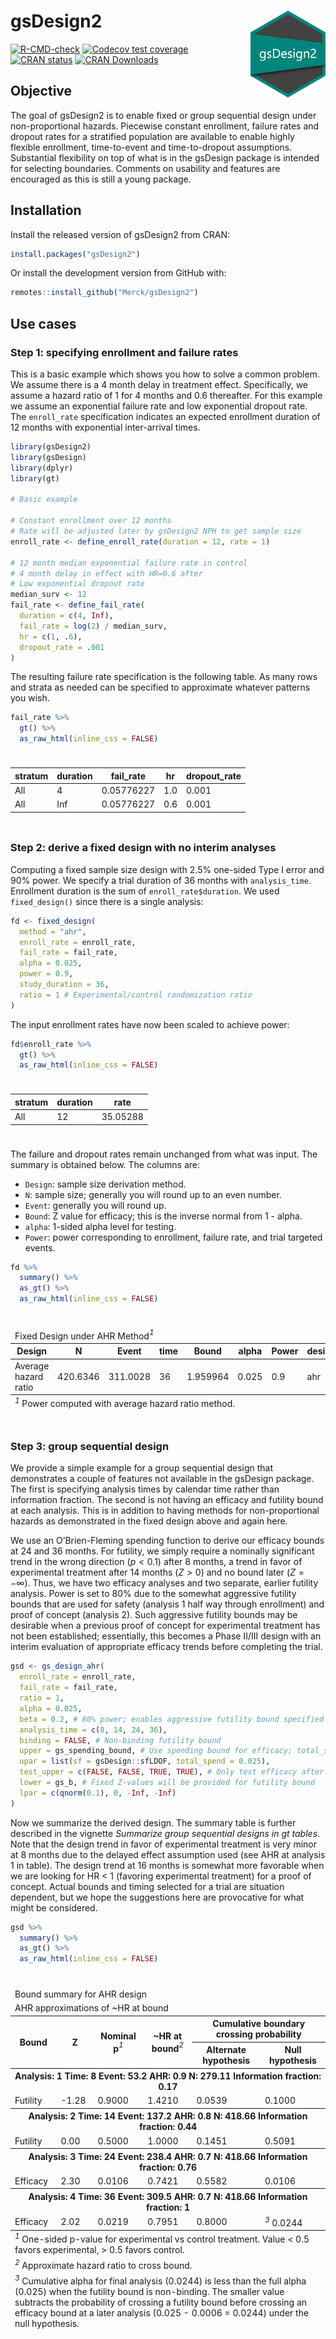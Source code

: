 
<!-- README.md is generated from README.Rmd. Please edit that file -->

# gsDesign2 <img src="man/figures/logo.png" align="right" width="120" />

<!-- badges: start -->

[![R-CMD-check](https://github.com/Merck/gsDesign2/actions/workflows/R-CMD-check.yaml/badge.svg)](https://github.com/Merck/gsDesign2/actions/workflows/R-CMD-check.yaml)
[![Codecov test
coverage](https://codecov.io/gh/Merck/gsDesign2/branch/main/graph/badge.svg)](https://app.codecov.io/gh/Merck/gsDesign2?branch=main)
[![CRAN
status](https://www.r-pkg.org/badges/version/gsDesign2)](https://CRAN.R-project.org/package=gsDesign2)
[![CRAN
Downloads](https://cranlogs.r-pkg.org/badges/gsDesign2)](https://cran.r-project.org/package=gsDesign2)
<!-- badges: end -->

## Objective

The goal of gsDesign2 is to enable fixed or group sequential design
under non-proportional hazards. Piecewise constant enrollment, failure
rates and dropout rates for a stratified population are available to
enable highly flexible enrollment, time-to-event and time-to-dropout
assumptions. Substantial flexibility on top of what is in the gsDesign
package is intended for selecting boundaries. Comments on usability and
features are encouraged as this is still a young package.

## Installation

Install the released version of gsDesign2 from CRAN:

``` r
install.packages("gsDesign2")
```

Or install the development version from GitHub with:

``` r
remotes::install_github("Merck/gsDesign2")
```

## Use cases

### Step 1: specifying enrollment and failure rates

This is a basic example which shows you how to solve a common problem.
We assume there is a 4 month delay in treatment effect. Specifically, we
assume a hazard ratio of 1 for 4 months and 0.6 thereafter. For this
example we assume an exponential failure rate and low exponential
dropout rate. The `enroll_rate` specification indicates an expected
enrollment duration of 12 months with exponential inter-arrival times.

``` r
library(gsDesign2)
library(gsDesign)
library(dplyr)
library(gt)

# Basic example

# Constant enrollment over 12 months
# Rate will be adjusted later by gsDesign2 NPH to get sample size
enroll_rate <- define_enroll_rate(duration = 12, rate = 1)

# 12 month median exponential failure rate in control
# 4 month delay in effect with HR=0.6 after
# Low exponential dropout rate
median_surv <- 12
fail_rate <- define_fail_rate(
  duration = c(4, Inf),
  fail_rate = log(2) / median_surv,
  hr = c(1, .6),
  dropout_rate = .001
)
```

The resulting failure rate specification is the following table. As many
rows and strata as needed can be specified to approximate whatever
patterns you wish.

``` r
fail_rate %>%
  gt() %>%
  as_raw_html(inline_css = FALSE)
```

<div id="iohtwzwbzu" style="padding-left:0px;padding-right:0px;padding-top:10px;padding-bottom:10px;overflow-x:auto;overflow-y:auto;width:auto;height:auto;">
  
  <table class="gt_table" data-quarto-disable-processing="false" data-quarto-bootstrap="false">
  <thead>
    &#10;    <tr class="gt_col_headings">
      <th class="gt_col_heading gt_columns_bottom_border gt_left" rowspan="1" colspan="1" scope="col" id="stratum">stratum</th>
      <th class="gt_col_heading gt_columns_bottom_border gt_right" rowspan="1" colspan="1" scope="col" id="duration">duration</th>
      <th class="gt_col_heading gt_columns_bottom_border gt_right" rowspan="1" colspan="1" scope="col" id="fail_rate">fail_rate</th>
      <th class="gt_col_heading gt_columns_bottom_border gt_right" rowspan="1" colspan="1" scope="col" id="hr">hr</th>
      <th class="gt_col_heading gt_columns_bottom_border gt_right" rowspan="1" colspan="1" scope="col" id="dropout_rate">dropout_rate</th>
    </tr>
  </thead>
  <tbody class="gt_table_body">
    <tr><td headers="stratum" class="gt_row gt_left">All</td>
<td headers="duration" class="gt_row gt_right">4</td>
<td headers="fail_rate" class="gt_row gt_right">0.05776227</td>
<td headers="hr" class="gt_row gt_right">1.0</td>
<td headers="dropout_rate" class="gt_row gt_right">0.001</td></tr>
    <tr><td headers="stratum" class="gt_row gt_left">All</td>
<td headers="duration" class="gt_row gt_right">Inf</td>
<td headers="fail_rate" class="gt_row gt_right">0.05776227</td>
<td headers="hr" class="gt_row gt_right">0.6</td>
<td headers="dropout_rate" class="gt_row gt_right">0.001</td></tr>
  </tbody>
  &#10;  
</table>
</div>

### Step 2: derive a fixed design with no interim analyses

Computing a fixed sample size design with 2.5% one-sided Type I error
and 90% power. We specify a trial duration of 36 months with
`analysis_time`. Enrollment duration is the sum of
`enroll_rate$duration`. We used `fixed_design()` since there is a single
analysis:

``` r
fd <- fixed_design(
  method = "ahr",
  enroll_rate = enroll_rate,
  fail_rate = fail_rate,
  alpha = 0.025,
  power = 0.9,
  study_duration = 36,
  ratio = 1 # Experimental/control randomization ratio
)
```

The input enrollment rates have now been scaled to achieve power:

``` r
fd$enroll_rate %>%
  gt() %>%
  as_raw_html(inline_css = FALSE)
```

<div id="zlyydwofsx" style="padding-left:0px;padding-right:0px;padding-top:10px;padding-bottom:10px;overflow-x:auto;overflow-y:auto;width:auto;height:auto;">
  
  <table class="gt_table" data-quarto-disable-processing="false" data-quarto-bootstrap="false">
  <thead>
    &#10;    <tr class="gt_col_headings">
      <th class="gt_col_heading gt_columns_bottom_border gt_left" rowspan="1" colspan="1" scope="col" id="stratum">stratum</th>
      <th class="gt_col_heading gt_columns_bottom_border gt_right" rowspan="1" colspan="1" scope="col" id="duration">duration</th>
      <th class="gt_col_heading gt_columns_bottom_border gt_right" rowspan="1" colspan="1" scope="col" id="rate">rate</th>
    </tr>
  </thead>
  <tbody class="gt_table_body">
    <tr><td headers="stratum" class="gt_row gt_left">All</td>
<td headers="duration" class="gt_row gt_right">12</td>
<td headers="rate" class="gt_row gt_right">35.05288</td></tr>
  </tbody>
  &#10;  
</table>
</div>

The failure and dropout rates remain unchanged from what was input. The
summary is obtained below. The columns are:

- `Design`: sample size derivation method.
- `N`: sample size; generally you will round up to an even number.
- `Event`: generally you will round up.
- `Bound`: Z value for efficacy; this is the inverse normal from 1 -
  alpha.
- `alpha`: 1-sided alpha level for testing.
- `Power`: power corresponding to enrollment, failure rate, and trial
  targeted events.

``` r
fd %>%
  summary() %>%
  as_gt() %>%
  as_raw_html(inline_css = FALSE)
```

<div id="sujaevgdsp" style="padding-left:0px;padding-right:0px;padding-top:10px;padding-bottom:10px;overflow-x:auto;overflow-y:auto;width:auto;height:auto;">
  
  <table class="gt_table" data-quarto-disable-processing="false" data-quarto-bootstrap="false">
  <thead>
    <tr class="gt_heading">
      <td colspan="8" class="gt_heading gt_title gt_font_normal gt_bottom_border" style>Fixed Design under AHR Method<span class="gt_footnote_marks" style="white-space:nowrap;font-style:italic;font-weight:normal;"><sup>1</sup></span></td>
    </tr>
    &#10;    <tr class="gt_col_headings">
      <th class="gt_col_heading gt_columns_bottom_border gt_left" rowspan="1" colspan="1" scope="col" id="Design">Design</th>
      <th class="gt_col_heading gt_columns_bottom_border gt_right" rowspan="1" colspan="1" scope="col" id="N">N</th>
      <th class="gt_col_heading gt_columns_bottom_border gt_right" rowspan="1" colspan="1" scope="col" id="Event">Event</th>
      <th class="gt_col_heading gt_columns_bottom_border gt_right" rowspan="1" colspan="1" scope="col" id="time">time</th>
      <th class="gt_col_heading gt_columns_bottom_border gt_right" rowspan="1" colspan="1" scope="col" id="Bound">Bound</th>
      <th class="gt_col_heading gt_columns_bottom_border gt_right" rowspan="1" colspan="1" scope="col" id="alpha">alpha</th>
      <th class="gt_col_heading gt_columns_bottom_border gt_right" rowspan="1" colspan="1" scope="col" id="Power">Power</th>
      <th class="gt_col_heading gt_columns_bottom_border gt_left" rowspan="1" colspan="1" scope="col" id="design">design</th>
    </tr>
  </thead>
  <tbody class="gt_table_body">
    <tr><td headers="Design" class="gt_row gt_left">Average hazard ratio</td>
<td headers="N" class="gt_row gt_right">420.6346</td>
<td headers="Event" class="gt_row gt_right">311.0028</td>
<td headers="time" class="gt_row gt_right">36</td>
<td headers="Bound" class="gt_row gt_right">1.959964</td>
<td headers="alpha" class="gt_row gt_right">0.025</td>
<td headers="Power" class="gt_row gt_right">0.9</td>
<td headers="design" class="gt_row gt_left">ahr</td></tr>
  </tbody>
  &#10;  <tfoot class="gt_footnotes">
    <tr>
      <td class="gt_footnote" colspan="8"><span class="gt_footnote_marks" style="white-space:nowrap;font-style:italic;font-weight:normal;"><sup>1</sup></span> Power computed with average hazard ratio method.</td>
    </tr>
  </tfoot>
</table>
</div>

### Step 3: group sequential design

We provide a simple example for a group sequential design that
demonstrates a couple of features not available in the gsDesign package.
The first is specifying analysis times by calendar time rather than
information fraction. The second is not having an efficacy and futility
bound at each analysis. This is in addition to having methods for
non-proportional hazards as demonstrated in the fixed design above and
again here.

We use an O’Brien-Fleming spending function to derive our efficacy
bounds at 24 and 36 months. For futility, we simply require a nominally
significant trend in the wrong direction ($p < 0.1$) after 8 months, a
trend in favor of experimental treatment after 14 months ($Z > 0$) and
no bound later ($Z = -\infty$). Thus, we have two efficacy analyses and
two separate, earlier futility analysis. Power is set to 80% due to the
somewhat aggressive futility bounds that are used for safety (analysis 1
half way through enrollment) and proof of concept (analysis 2). Such
aggressive futility bounds may be desirable when a previous proof of
concept for experimental treatment has not been established;
essentially, this becomes a Phase II/III design with an interim
evaluation of appropriate efficacy trends before completing the trial.

``` r
gsd <- gs_design_ahr(
  enroll_rate = enroll_rate,
  fail_rate = fail_rate,
  ratio = 1,
  alpha = 0.025,
  beta = 0.2, # 80% power; enables aggressive futility bound specified
  analysis_time = c(8, 14, 24, 36),
  binding = FALSE, # Non-binding futility bound
  upper = gs_spending_bound, # Use spending bound for efficacy; total_spend is normally alpha
  upar = list(sf = gsDesign::sfLDOF, total_spend = 0.025),
  test_upper = c(FALSE, FALSE, TRUE, TRUE), # Only test efficacy after 1st analysis
  lower = gs_b, # Fixed Z-values will be provided for futility bound
  lpar = c(qnorm(0.1), 0, -Inf, -Inf)
)
```

Now we summarize the derived design. The summary table is further
described in the vignette *Summarize group sequential designs in gt
tables*. Note that the design trend in favor of experimental treatment
is very minor at 8 months due to the delayed effect assumption used (see
AHR at analysis 1 in table). The design trend at 16 months is somewhat
more favorable when we are looking for HR \< 1 (favoring experimental
treatment) for a proof of concept. Actual bounds and timing selected for
a trial are situation dependent, but we hope the suggestions here are
provocative for what might be considered.

``` r
gsd %>%
  summary() %>%
  as_gt() %>%
  as_raw_html(inline_css = FALSE)
```

<div id="imumolcnny" style="padding-left:0px;padding-right:0px;padding-top:10px;padding-bottom:10px;overflow-x:auto;overflow-y:auto;width:auto;height:auto;">
  
  <table class="gt_table" data-quarto-disable-processing="false" data-quarto-bootstrap="false">
  <thead>
    <tr class="gt_heading">
      <td colspan="6" class="gt_heading gt_title gt_font_normal" style>Bound summary for AHR design</td>
    </tr>
    <tr class="gt_heading">
      <td colspan="6" class="gt_heading gt_subtitle gt_font_normal gt_bottom_border" style>AHR approximations of ~HR at bound</td>
    </tr>
    <tr class="gt_col_headings gt_spanner_row">
      <th class="gt_col_heading gt_columns_bottom_border gt_left" rowspan="2" colspan="1" scope="col" id="Bound">Bound</th>
      <th class="gt_col_heading gt_columns_bottom_border gt_right" rowspan="2" colspan="1" scope="col" id="Z">Z</th>
      <th class="gt_col_heading gt_columns_bottom_border gt_right" rowspan="2" colspan="1" scope="col" id="Nominal p&lt;span class=&quot;gt_footnote_marks&quot; style=&quot;white-space:nowrap;font-style:italic;font-weight:normal;&quot;&gt;&lt;sup&gt;1&lt;/sup&gt;&lt;/span&gt;">Nominal p<span class="gt_footnote_marks" style="white-space:nowrap;font-style:italic;font-weight:normal;"><sup>1</sup></span></th>
      <th class="gt_col_heading gt_columns_bottom_border gt_right" rowspan="2" colspan="1" scope="col" id="~HR at bound&lt;span class=&quot;gt_footnote_marks&quot; style=&quot;white-space:nowrap;font-style:italic;font-weight:normal;&quot;&gt;&lt;sup&gt;2&lt;/sup&gt;&lt;/span&gt;">~HR at bound<span class="gt_footnote_marks" style="white-space:nowrap;font-style:italic;font-weight:normal;"><sup>2</sup></span></th>
      <th class="gt_center gt_columns_top_border gt_column_spanner_outer" rowspan="1" colspan="2" scope="colgroup" id="Cumulative boundary crossing probability">
        <span class="gt_column_spanner">Cumulative boundary crossing probability</span>
      </th>
    </tr>
    <tr class="gt_col_headings">
      <th class="gt_col_heading gt_columns_bottom_border gt_right" rowspan="1" colspan="1" scope="col" id="Alternate hypothesis">Alternate hypothesis</th>
      <th class="gt_col_heading gt_columns_bottom_border gt_right" rowspan="1" colspan="1" scope="col" id="Null hypothesis">Null hypothesis</th>
    </tr>
  </thead>
  <tbody class="gt_table_body">
    <tr class="gt_group_heading_row">
      <th colspan="6" class="gt_group_heading" scope="colgroup" id="Analysis: 1 Time: 8 Event: 53.2 AHR: 0.9 N: 279.11 Information fraction: 0.17">Analysis: 1 Time: 8 Event: 53.2 AHR: 0.9 N: 279.11 Information fraction: 0.17</th>
    </tr>
    <tr class="gt_row_group_first"><td headers="Analysis: 1 Time: 8 Event: 53.2 AHR: 0.9 N: 279.11 Information fraction: 0.17  Bound" class="gt_row gt_left">Futility</td>
<td headers="Analysis: 1 Time: 8 Event: 53.2 AHR: 0.9 N: 279.11 Information fraction: 0.17  Z" class="gt_row gt_right">-1.28</td>
<td headers="Analysis: 1 Time: 8 Event: 53.2 AHR: 0.9 N: 279.11 Information fraction: 0.17  Nominal p" class="gt_row gt_right">0.9000</td>
<td headers="Analysis: 1 Time: 8 Event: 53.2 AHR: 0.9 N: 279.11 Information fraction: 0.17  ~HR at bound" class="gt_row gt_right">1.4210</td>
<td headers="Analysis: 1 Time: 8 Event: 53.2 AHR: 0.9 N: 279.11 Information fraction: 0.17  Alternate hypothesis" class="gt_row gt_right">0.0539</td>
<td headers="Analysis: 1 Time: 8 Event: 53.2 AHR: 0.9 N: 279.11 Information fraction: 0.17  Null hypothesis" class="gt_row gt_right">0.1000</td></tr>
    <tr class="gt_group_heading_row">
      <th colspan="6" class="gt_group_heading" scope="colgroup" id="Analysis: 2 Time: 14 Event: 137.2 AHR: 0.8 N: 418.66 Information fraction: 0.44">Analysis: 2 Time: 14 Event: 137.2 AHR: 0.8 N: 418.66 Information fraction: 0.44</th>
    </tr>
    <tr class="gt_row_group_first"><td headers="Analysis: 2 Time: 14 Event: 137.2 AHR: 0.8 N: 418.66 Information fraction: 0.44  Bound" class="gt_row gt_left">Futility</td>
<td headers="Analysis: 2 Time: 14 Event: 137.2 AHR: 0.8 N: 418.66 Information fraction: 0.44  Z" class="gt_row gt_right">0.00</td>
<td headers="Analysis: 2 Time: 14 Event: 137.2 AHR: 0.8 N: 418.66 Information fraction: 0.44  Nominal p" class="gt_row gt_right">0.5000</td>
<td headers="Analysis: 2 Time: 14 Event: 137.2 AHR: 0.8 N: 418.66 Information fraction: 0.44  ~HR at bound" class="gt_row gt_right">1.0000</td>
<td headers="Analysis: 2 Time: 14 Event: 137.2 AHR: 0.8 N: 418.66 Information fraction: 0.44  Alternate hypothesis" class="gt_row gt_right">0.1451</td>
<td headers="Analysis: 2 Time: 14 Event: 137.2 AHR: 0.8 N: 418.66 Information fraction: 0.44  Null hypothesis" class="gt_row gt_right">0.5091</td></tr>
    <tr class="gt_group_heading_row">
      <th colspan="6" class="gt_group_heading" scope="colgroup" id="Analysis: 3 Time: 24 Event: 238.4 AHR: 0.7 N: 418.66 Information fraction: 0.76">Analysis: 3 Time: 24 Event: 238.4 AHR: 0.7 N: 418.66 Information fraction: 0.76</th>
    </tr>
    <tr class="gt_row_group_first"><td headers="Analysis: 3 Time: 24 Event: 238.4 AHR: 0.7 N: 418.66 Information fraction: 0.76  Bound" class="gt_row gt_left">Efficacy</td>
<td headers="Analysis: 3 Time: 24 Event: 238.4 AHR: 0.7 N: 418.66 Information fraction: 0.76  Z" class="gt_row gt_right">2.30</td>
<td headers="Analysis: 3 Time: 24 Event: 238.4 AHR: 0.7 N: 418.66 Information fraction: 0.76  Nominal p" class="gt_row gt_right">0.0106</td>
<td headers="Analysis: 3 Time: 24 Event: 238.4 AHR: 0.7 N: 418.66 Information fraction: 0.76  ~HR at bound" class="gt_row gt_right">0.7421</td>
<td headers="Analysis: 3 Time: 24 Event: 238.4 AHR: 0.7 N: 418.66 Information fraction: 0.76  Alternate hypothesis" class="gt_row gt_right">0.5582</td>
<td headers="Analysis: 3 Time: 24 Event: 238.4 AHR: 0.7 N: 418.66 Information fraction: 0.76  Null hypothesis" class="gt_row gt_right">0.0106</td></tr>
    <tr class="gt_group_heading_row">
      <th colspan="6" class="gt_group_heading" scope="colgroup" id="Analysis: 4 Time: 36 Event: 309.5 AHR: 0.7 N: 418.66 Information fraction: 1">Analysis: 4 Time: 36 Event: 309.5 AHR: 0.7 N: 418.66 Information fraction: 1</th>
    </tr>
    <tr class="gt_row_group_first"><td headers="Analysis: 4 Time: 36 Event: 309.5 AHR: 0.7 N: 418.66 Information fraction: 1  Bound" class="gt_row gt_left">Efficacy</td>
<td headers="Analysis: 4 Time: 36 Event: 309.5 AHR: 0.7 N: 418.66 Information fraction: 1  Z" class="gt_row gt_right">2.02</td>
<td headers="Analysis: 4 Time: 36 Event: 309.5 AHR: 0.7 N: 418.66 Information fraction: 1  Nominal p" class="gt_row gt_right">0.0219</td>
<td headers="Analysis: 4 Time: 36 Event: 309.5 AHR: 0.7 N: 418.66 Information fraction: 1  ~HR at bound" class="gt_row gt_right">0.7951</td>
<td headers="Analysis: 4 Time: 36 Event: 309.5 AHR: 0.7 N: 418.66 Information fraction: 1  Alternate hypothesis" class="gt_row gt_right">0.8000</td>
<td headers="Analysis: 4 Time: 36 Event: 309.5 AHR: 0.7 N: 418.66 Information fraction: 1  Null hypothesis" class="gt_row gt_right"><span class="gt_footnote_marks" style="white-space:nowrap;font-style:italic;font-weight:normal;"><sup>3</sup></span> 0.0244</td></tr>
  </tbody>
  &#10;  <tfoot class="gt_footnotes">
    <tr>
      <td class="gt_footnote" colspan="6"><span class="gt_footnote_marks" style="white-space:nowrap;font-style:italic;font-weight:normal;"><sup>1</sup></span> One-sided p-value for experimental vs control treatment.
          Value &lt; 0.5 favors experimental, &gt; 0.5 favors control.</td>
    </tr>
    <tr>
      <td class="gt_footnote" colspan="6"><span class="gt_footnote_marks" style="white-space:nowrap;font-style:italic;font-weight:normal;"><sup>2</sup></span> Approximate hazard ratio to cross bound.</td>
    </tr>
    <tr>
      <td class="gt_footnote" colspan="6"><span class="gt_footnote_marks" style="white-space:nowrap;font-style:italic;font-weight:normal;"><sup>3</sup></span> Cumulative alpha for final analysis (0.0244) is less than the full alpha (0.025) when the futility bound is non-binding. The smaller value subtracts the probability of crossing a futility bound before crossing an efficacy bound at a later analysis (0.025 - 0.0006 = 0.0244) under the null hypothesis.</td>
    </tr>
  </tfoot>
</table>
</div>
